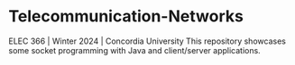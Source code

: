 # Telecommunication-Networks
ELEC 366 | Winter 2024 | Concordia University
This repository showcases some socket programming with Java and client/server applications.
